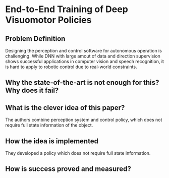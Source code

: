 # End-to-End Training of Deep Visuomotor Policies

## Problem Definition
Designing the perception and control software for autonomous operation is challenging. While DNN with large amout of data and direction supervision shows successful applications in computer vision and speech recognition, it is hard to apply to robotic control due to real-world constraints. 
## Why the state-of-the-art is not enough for this? Why does it fail?

## What is the clever idea of this paper?
The authors combine perception system and control policy, which does not require full state information of the object.

## How the idea is implemented
They developed a policy which does not require full state information.
##  How is success proved and measured?
